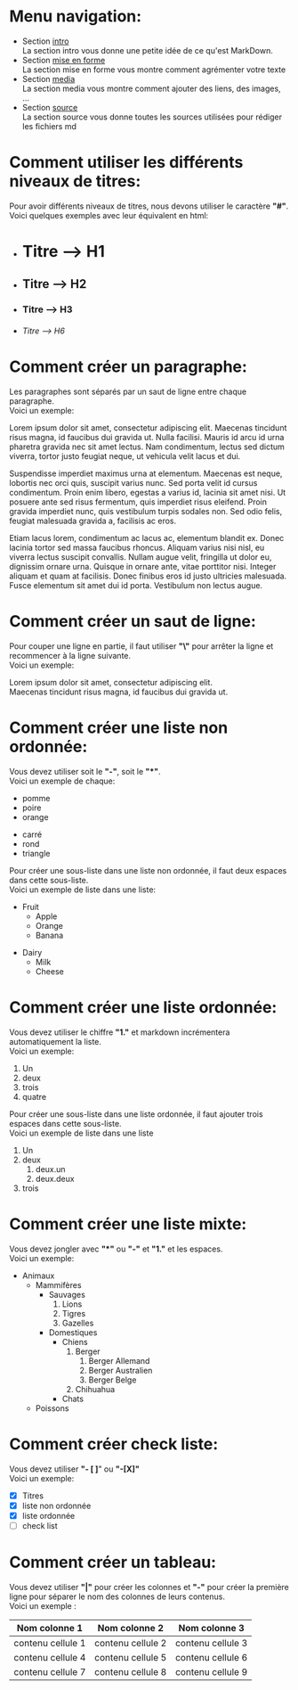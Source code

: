 # Menu navigation:
* Section [intro](./intro.md)\
La section intro vous donne une petite idée de ce qu'est MarkDown.
* Section [mise en forme](./mise_en_forme.md)\
La section mise en forme vous montre comment agrémenter votre texte
* Section [media](./media.md)\
La section media vous montre comment ajouter des liens, des images, ...
* Section [source](./source.md)\
La section source vous donne toutes les sources utilisées pour rédiger les fichiers md 


# Comment utiliser les différents niveaux de titres:

Pour avoir différents niveaux de titres, nous devons utiliser le caractère __"#"__.\
Voici quelques exemples avec leur équivalent en html:

- # Titre --> H1
- ## Titre --> H2
- ### Titre --> H3
- ###### Titre --> H6

# Comment créer un paragraphe:

Les paragraphes sont séparés par un saut de ligne entre chaque paragraphe.\
Voici un exemple:

Lorem ipsum dolor sit amet, consectetur adipiscing elit. Maecenas tincidunt risus magna, id faucibus dui gravida ut. Nulla facilisi. Mauris id arcu id urna pharetra gravida nec sit amet lectus. Nam condimentum, lectus sed dictum viverra, tortor justo feugiat neque, ut vehicula velit lacus et dui.

Suspendisse imperdiet maximus urna at elementum. Maecenas est neque, lobortis nec orci quis, suscipit varius nunc. Sed porta velit id cursus condimentum. Proin enim libero, egestas a varius id, lacinia sit amet nisi. Ut posuere ante sed risus fermentum, quis imperdiet risus eleifend. Proin gravida imperdiet nunc, quis vestibulum turpis sodales non. Sed odio felis, feugiat malesuada gravida a, facilisis ac eros.

Etiam lacus lorem, condimentum ac lacus ac, elementum blandit ex. Donec lacinia tortor sed massa faucibus rhoncus. Aliquam varius nisi nisl, eu viverra lectus suscipit convallis. Nullam augue velit, fringilla ut dolor eu, dignissim ornare urna. Quisque in ornare ante, vitae porttitor nisi. Integer aliquam et quam at facilisis. Donec finibus eros id justo ultricies malesuada. Fusce elementum sit amet dui id porta. Vestibulum non lectus augue.

# Comment créer un saut de ligne:

Pour couper une ligne en partie, il faut utiliser __"\\"__ pour arrêter la ligne et recommencer à la ligne suivante.\
Voici un exemple:

Lorem ipsum dolor sit amet, consectetur adipiscing elit.\
Maecenas tincidunt risus magna, id faucibus dui gravida ut.



# Comment créer une liste non ordonnée:

Vous devez utiliser soit le __"-"__, soit le __"*"__.\
Voici un exemple de chaque:

* pomme
* poire
* orange

- carré
- rond
- triangle

Pour créer une sous-liste dans une liste non ordonnée, il faut deux espaces dans cette sous-liste.\
Voici un exemple de liste dans une liste:
* Fruit
  * Apple
  * Orange
  * Banana

- Dairy
  - Milk
  - Cheese

# Comment créer une liste ordonnée:

Vous devez utiliser le chiffre __"1."__ et markdown incrémentera automatiquement la liste.\
Voici un exemple:

1. Un
1. deux
1. trois
1. quatre

Pour créer une sous-liste dans une liste ordonnée, il faut ajouter trois espaces dans cette sous-liste.\
Voici un exemple de liste dans une liste
1. Un
1. deux
   1. deux.un
   1. deux.deux
1. trois

# Comment créer une liste mixte:

Vous devez jongler avec __"*"__ ou __"-"__ et __"1."__ et les espaces.\
Voici un exemple:
* Animaux
  - Mammifères
    - Sauvages
       1. Lions
       1. Tigres
       1. Gazelles
    - Domestiques
       - Chiens
          1. Berger
             1. Berger Allemand
             1. Berger Australien
             1. Berger Belge
          1. Chihuahua
       - Chats
  - Poissons
    
# Comment créer check liste:

Vous devez utiliser __"- [ ]__" ou __"-[X]"__\
Voici un exemple:

- [x] Titres
- [x] liste non ordonnée
- [x] liste ordonnée
- [ ] check list

# Comment créer un tableau:

Vous devez utiliser __"|"__ pour créer les colonnes et __"-"__ pour créer la première ligne pour séparer le nom des colonnes de leurs contenus.\
Voici un exemple :

| Nom colonne 1     | Nom colonne 2     | Nom colonne 3     |
| ------------------| ------------------| ------------------|
| contenu cellule 1 | contenu cellule 2 | contenu cellule 3 |
| contenu cellule 4 | contenu cellule 5 | contenu cellule 6 |
| contenu cellule 7 | contenu cellule 8 | contenu cellule 9 |

